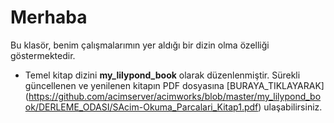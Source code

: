 # Merhaba
Bu klasör, benim çalışmalarımın yer aldığı bir dizin olma özelliği göstermektedir.

* Temel kitap dizini **my_lilypond_book** olarak düzenlenmiştir. Sürekli güncellenen ve yenilenen kitapın PDF dosyasına [BURAYA_TIKLAYARAK] (https://github.com/acimserver/acimworks/blob/master/my_lilypond_book/DERLEME_ODASI/SAcim-Okuma_Parcalari_Kitap1.pdf) ulaşabilirsiniz.

